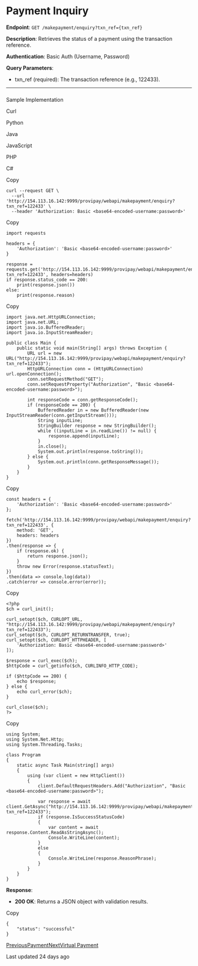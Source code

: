 # Payment Inquiry

**Endpoint**: `GET /makepayment/enquiry?txn_ref={txn_ref}`

**Description**: Retrieves the status of a payment using the transaction reference.

**Authentication**: Basic Auth (Username, Password)

**Query Parameters**:

*   txn\_ref (required): The transaction reference (e.g., 122433).
    

* * *

### 

[](#sample-implementation)

Sample Implementation

Curl

[](#tab-curl)

Python

[](#tab-python)

Java

[](#tab-java)

JavaScript

[](#tab-javascript)

PHP

[](#tab-php)

C#

[](#tab-c)

Copy

```
curl --request GET \
  --url 'http://154.113.16.142:9999/provipay/webapi/makepayment/enquiry?txn_ref=122433' \
  --header 'Authorization: Basic <base64-encoded-username:password>'
```

Copy

```
import requests

headers = {
    'Authorization': 'Basic <base64-encoded-username:password>'
}

response = requests.get('http://154.113.16.142:9999/provipay/webapi/makepayment/enquiry?txn_ref=122433', headers=headers)
if response.status_code == 200:
    print(response.json())
else:
    print(response.reason)
```

Copy

```
import java.net.HttpURLConnection;
import java.net.URL;
import java.io.BufferedReader;
import java.io.InputStreamReader;

public class Main {
    public static void main(String[] args) throws Exception {
        URL url = new URL("http://154.113.16.142:9999/provipay/webapi/makepayment/enquiry?txn_ref=122433");
        HttpURLConnection conn = (HttpURLConnection) url.openConnection();
        conn.setRequestMethod("GET");
        conn.setRequestProperty("Authorization", "Basic <base64-encoded-username:password>");

        int responseCode = conn.getResponseCode();
        if (responseCode == 200) {
            BufferedReader in = new BufferedReader(new InputStreamReader(conn.getInputStream()));
            String inputLine;
            StringBuilder response = new StringBuilder();
            while ((inputLine = in.readLine()) != null) {
                response.append(inputLine);
            }
            in.close();
            System.out.println(response.toString());
        } else {
            System.out.println(conn.getResponseMessage());
        }
    }
}
```

Copy

```
const headers = {
    'Authorization': 'Basic <base64-encoded-username:password>'
};

fetch('http://154.113.16.142:9999/provipay/webapi/makepayment/enquiry?txn_ref=122433', {
    method: 'GET',
    headers: headers
})
.then(response => {
    if (response.ok) {
        return response.json();
    }
    throw new Error(response.statusText);
})
.then(data => console.log(data))
.catch(error => console.error(error));
```

Copy

```
<?php
$ch = curl_init();

curl_setopt($ch, CURLOPT_URL, "http://154.113.16.142:9999/provipay/webapi/makepayment/enquiry?txn_ref=122433");
curl_setopt($ch, CURLOPT_RETURNTRANSFER, true);
curl_setopt($ch, CURLOPT_HTTPHEADER, [
    'Authorization: Basic <base64-encoded-username:password>'
]);

$response = curl_exec($ch);
$httpCode = curl_getinfo($ch, CURLINFO_HTTP_CODE);

if ($httpCode == 200) {
    echo $response;
} else {
    echo curl_error($ch);
}

curl_close($ch);
?>
```

Copy

```
using System;
using System.Net.Http;
using System.Threading.Tasks;

class Program
{
    static async Task Main(string[] args)
    {
        using (var client = new HttpClient())
        {
            client.DefaultRequestHeaders.Add("Authorization", "Basic <base64-encoded-username:password>");

            var response = await client.GetAsync("http://154.113.16.142:9999/provipay/webapi/makepayment/enquiry?txn_ref=122433");
            if (response.IsSuccessStatusCode)
            {
                var content = await response.Content.ReadAsStringAsync();
                Console.WriteLine(content);
            }
            else
            {
                Console.WriteLine(response.ReasonPhrase);
            }
        }
    }
}
```

**Response**:

*   **200 OK**: Returns a JSON object with validation results.
    

Copy

```
{
    "status": "successful"
}
```

[PreviousPayment](/provi-bill/payment)[NextVirtual Payment](/virtual-payment)

Last updated 24 days ago